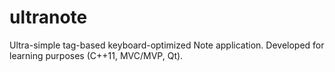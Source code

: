 ultranote
=========

Ultra-simple tag-based keyboard-optimized Note application. Developed for learning purposes (C++11, MVC/MVP, Qt).